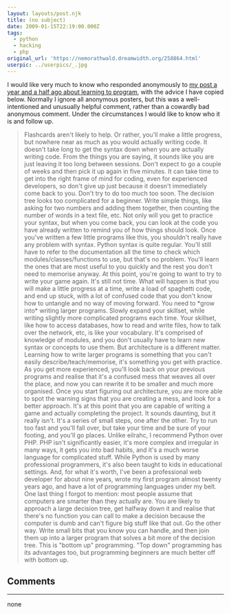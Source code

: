 ```yaml
---
layout: layouts/post.njk
title: (no subject)
date: 2009-01-15T22:19:00.000Z
tags:
  - python
  - hacking
  - php
original_url: 'https://nemorathwald.dreamwidth.org/258864.html'
userpic: ../userpics/_.jpg
---
```

I would like very much to know who responded anonymously to [my post a year and a half ago about learning to program](http://matt-arnold.livejournal.com/196611.html), with the advice I have copied below. Normally I ignore all anonymous posters, but this was a well-intentioned and unusually helpful comment, rather than a cowardly bad anonymous comment. Under the circumstances I would like to know who it is and follow up.

> Flashcards aren't likely to help. Or rather, you'll make a little progress, but nowhere near as much as you would actually writing code. It doesn't take long to get the syntax down when you are actually writing code. From the things you are saying, it sounds like you are just leaving it too long between sessions. Don't expect to go a couple of weeks and then pick it up again in five minutes. It can take time to get into the right frame of mind for coding, even for experienced developers, so don't give up just because it doesn't immediately come back to you. Don't try to do too much too soon. The decision tree looks too complicated for a beginner. Write simple things, like asking for two numbers and adding them together, then counting the number of words in a text file, etc. Not only will you get to practice your syntax, but when you come back, you can look at the code you have already written to remind you of how things should look. Once you've written a few little programs like this, you shouldn't really have any problem with syntax. Python syntax is quite regular. You'll still have to refer to the documentation all the time to check which modules/classes/functions to use, but that's no problem. You'll learn the ones that are most useful to you quickly and the rest you don't need to memorise anyway. At this point, you're going to want to try to write your game again. It's still not time. What will happen is that you will make a little progress at a time, write a load of spaghetti code, and end up stuck, with a lot of confused code that you don't know how to untangle and no way of moving forward. You need to \*grow into\* writing larger programs. Slowly expand your skillset, while writing slightly more complicated programs each time. Your skillset, like how to access databases, how to read and write files, how to talk over the network, etc, is like your vocabulary. It's comprised of knowledge of modules, and you don't usually have to learn new syntax or concepts to use them. But architecture is a different matter. Learning how to write larger programs is something that you can't easily describe/teach/memorise, it's something you get with practice. As you get more experienced, you'll look back on your previous programs and realise that it's a confused mess that weaves all over the place, and now you can rewrite it to be smaller and much more organised. Once you start figuring out architecture, you are more able to spot the warning signs that you are creating a mess, and look for a better approach. It's at this point that you are capable of writing a game and actually completing the project. It sounds daunting, but it really isn't. It's a series of small steps, one after the other. Try to run too fast and you'll fall over, but take your time and be sure of your footing, and you'll go places. Unlike eilrahc, I recommend Python over PHP. PHP isn't significantly easier, it's more complex and irregular in many ways, it gets you into bad habits, and it's a much worse language for complicated stuff. While Python is used by many professional programmers, it's also been taught to kids in educational settings. And, for what it's worth, I've been a professional web developer for about nine years, wrote my first program almost twenty years ago, and have a lot of programming languages under my belt. One last thing I forgot to mention: most people assume that computers are smarter than they actually are. You are likely to approach a large decision tree, get halfway down it and realise that there's no function you can call to make a decision because the computer is dumb and can't figure big stuff like that out. Go the other way. Write small bits that you know you can handle, and then join them up into a larger program that solves a bit more of the decision tree. This is "bottom up" programming. "Top down" programming has its advantages too, but programming beginners are much better off with bottom up.

## Comments

---

none
